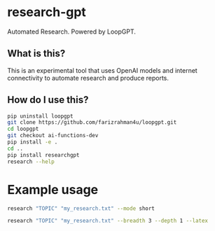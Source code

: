 # research-gpt
Automated Research. Powered by LoopGPT.

## What is this?
This is an experimental tool that uses OpenAI models and internet connectivity to automate research and produce reports.

## How do I use this?

```bash
pip uninstall loopgpt
git clone https://github.com/farizrahman4u/loopgpt.git
cd loopgpt
git checkout ai-functions-dev
pip install -e .
cd ..
pip install researchgpt
research --help
```

# Example usage

```bash
research "TOPIC" "my_research.txt" --mode short
```

```bash
research "TOPIC" "my_research.txt" --breadth 3 --depth 1 --latex
```
